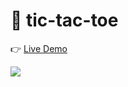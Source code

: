 # 🌱 tic-tac-toe

👉 [Live Demo](https://thanh-luan-nguyen.github.io/tic-tac-toe/)

<img src="https://github.com/thanh-luan-nguyen/thanh-luan-nguyen/blob/main/project_preview_gifs/theOdinProject/TicTacToe.gif"/>
